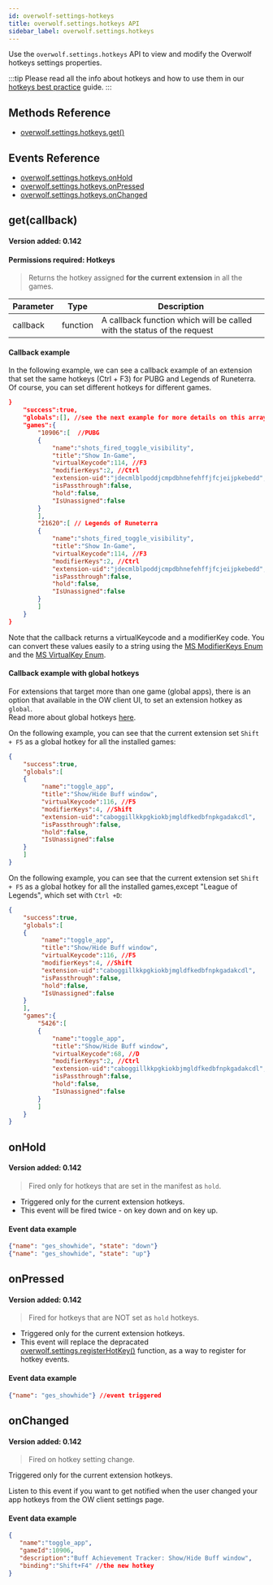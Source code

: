 ```yaml
---
id: overwolf-settings-hotkeys
title: overwolf.settings.hotkeys API
sidebar_label: overwolf.settings.hotkeys
---
```


Use the `overwolf.settings.hotkeys` API to view and modify the Overwolf hotkeys settings properties.

:::tip
Please read all the info about hotkeys and how to use them in our [hotkeys best practice](../topics/hotkeys-best-practices) guide.
:::

## Methods Reference

* [overwolf.settings.hotkeys.get()](#getcallback)

## Events Reference

* [overwolf.settings.hotkeys.onHold](#onhold)
* [overwolf.settings.hotkeys.onPressed](#onpressed)
* [overwolf.settings.hotkeys.onChanged](#onchanged)

## get(callback)
#### Version added: 0.142
#### Permissions required: Hotkeys

> Returns the hotkey assigned **for the current extension** in all the games.

Parameter | Type                  | Description                                                             |
--------- | ----------------------| ----------------------------------------------------------------------- |
callback  | function              | A callback function which will be called with the status of the request |

#### Callback example

In the following example, we can see a callback example of an extension that set the same hotkeys (Ctrl + F3) for PUBG and Legends of Runeterra. Of course, you can set different hotkeys for different games.

```json
}
    "success":true,
    "globals":[], //see the next example for more details on this array
    "games":{
        "10906":[  //PUBG
        {
            "name":"shots_fired_toggle_visibility",
            "title":"Show In-Game",
            "virtualKeycode":114, //F3
            "modifierKeys":2, //Ctrl
            "extension-uid":"jdecmlblpoddjcmpdbhnefehffjfcjeijpkebedd",
            "isPassthrough":false,
            "hold":false,
            "IsUnassigned":false
        }
        ],
        "21620":[ // Legends of Runeterra
        {
            "name":"shots_fired_toggle_visibility",
            "title":"Show In-Game",
            "virtualKeycode":114, //F3
            "modifierKeys":2, //Ctrl
            "extension-uid":"jdecmlblpoddjcmpdbhnefehffjfcjeijpkebedd",
            "isPassthrough":false,
            "hold":false,
            "IsUnassigned":false
        }
        ]
    }
}
```

Note that the callback returns a virtualKeycode and a modifierKey code. You can convert these values easily to a string using the [MS ModifierKeys Enum](https://docs.microsoft.com/en-us/dotnet/api/system.windows.input.modifierkeys) and the [MS VirtualKey Enum](https://docs.microsoft.com/en-us/uwp/api/windows.system.virtualkey).


#### Callback example with global hotkeys

For extensions that target more than one game (global apps), there is an option that available in the OW client UI, to set an extension hotkey as `global`.  
Read more about global hotkeys [here](../topics/hotkeys-best-practices#global-hotkeys).  

On the following example, you can see that the current extension set `Shift + F5` as a global hotkey for all the installed games: 

```json
{ 
    "success":true,
    "globals":[ 
    { 
         "name":"toggle_app",
         "title":"Show/Hide Buff window",
         "virtualKeycode":116, //F5
         "modifierKeys":4, //Shift
         "extension-uid":"caboggillkkpgkiokbjmgldfkedbfnpkgadakcdl",
         "isPassthrough":false,
         "hold":false,
         "IsUnassigned":false
    }
    ]
}
```

On the following example, you can see that the current extension set `Shift + F5` as a global hotkey for all the installed games,except "League of Legends", which set with `Ctrl +D`:

```json
{ 
    "success":true,
    "globals":[ 
    { 
         "name":"toggle_app",
         "title":"Show/Hide Buff window",
         "virtualKeycode":116, //F5
         "modifierKeys":4, //Shift
         "extension-uid":"caboggillkkpgkiokbjmgldfkedbfnpkgadakcdl",
         "isPassthrough":false,
         "hold":false,
         "IsUnassigned":false
    }
    ],
    "games":{ 
        "5426":[ 
        { 
            "name":"toggle_app",
            "title":"Show/Hide Buff window",
            "virtualKeycode":68, //D
            "modifierKeys":2, //Ctrl
            "extension-uid":"caboggillkkpgkiokbjmgldfkedbfnpkgadakcdl",
            "isPassthrough":false,
            "hold":false,
            "IsUnassigned":false
        }
        ]
    }
}
```

## onHold

#### Version added: 0.142

> Fired only for hotkeys that are set in the manifest as `hold`.

* Triggered only for the current extension hotkeys.
* This event will be fired twice - on key down and on key up.

#### Event data example

```json
{"name": "ges_showhide", "state": "down"}
{"name": "ges_showhide", "state": "up"}
```

## onPressed

#### Version added: 0.142

> Fired for hotkeys that are NOT set as `hold` hotkeys.

* Triggered only for the current extension hotkeys.
* This event will replace the depracated [overwolf.settings.registerHotKey()](overwolf-settings#registerhotkeyactionid-callback) function, as a way to register for hotkey events.

#### Event data example

```json
{"name": "ges_showhide"} //event triggered
```

## onChanged

#### Version added: 0.142

> Fired on hotkey setting change.

Triggered only for the current extension hotkeys.  

Listen to this event if you want to get notified when the user changed your app hotkeys from the OW client settings page.

#### Event data example

```json
{ 
   "name":"toggle_app",
   "gameId":10906,
   "description":"Buff Achievement Tracker: Show/Hide Buff window",
   "binding":"Shift+F4" //the new hotkey
}
```